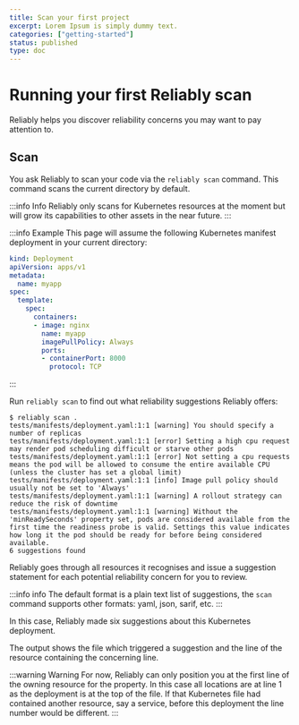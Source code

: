 ```yaml
---
title: Scan your first project
excerpt: Lorem Ipsum is simply dummy text.
categories: ["getting-started"]
status: published
type: doc
---
```

# Running your first Reliably scan

Reliably helps you discover reliability concerns you may want to pay attention
to.

## Scan

You ask Reliably to scan your code via the `reliably scan` command. This
command scans the current directory by default.

:::info Info
  Reliably only scans for Kubernetes resources at the moment but will grow
  its capabilities to other assets in the near future.
:::

:::info Example
  This page will assume the following Kubernetes manifest deployment in your
  current directory:

  ```yaml
  kind: Deployment
  apiVersion: apps/v1
  metadata:
    name: myapp
  spec:
    template:
      spec:
        containers:
        - image: nginx
          name: myapp
          imagePullPolicy: Always
          ports:
          - containerPort: 8000
            protocol: TCP
  ```
:::

Run `reliably scan` to find out what reliability suggestions Reliably
offers:

```console
$ reliably scan .
tests/manifests/deployment.yaml:1:1 [warning] You should specify a number of replicas
tests/manifests/deployment.yaml:1:1 [error] Setting a high cpu request may render pod scheduling difficult or starve other pods
tests/manifests/deployment.yaml:1:1 [error] Not setting a cpu requests means the pod will be allowed to consume the entire available CPU (unless the cluster has set a global limit)
tests/manifests/deployment.yaml:1:1 [info] Image pull policy should usually not be set to 'Always'
tests/manifests/deployment.yaml:1:1 [warning] A rollout strategy can reduce the risk of downtime
tests/manifests/deployment.yaml:1:1 [warning] Without the 'minReadySeconds' property set, pods are considered available from the first time the readiness probe is valid. Settings this value indicates how long it the pod should be ready for before being considered available.
6 suggestions found
```

Reliably goes through all resources it recognises and issue a suggestion
statement for each potential reliability concern for you to review.

:::info info
  The default format is a plain text list of suggestions, the `scan`
  command supports other formats: yaml, json, sarif, etc.
:::

In this case, Reliably made six suggestions about this Kubernetes deployment.

The output shows the file which triggered a suggestion and the line of the
resource containing the concerning line.

:::warning Warning
  For now, Reliably can only position you at the first line of the owning
  resource for the property. In this case all locations are at line 1 as
  the deployment is at the top of the file. If that Kubernetes file had
  contained another resource, say a service, before this deployment the
  line number would be different.
:::
